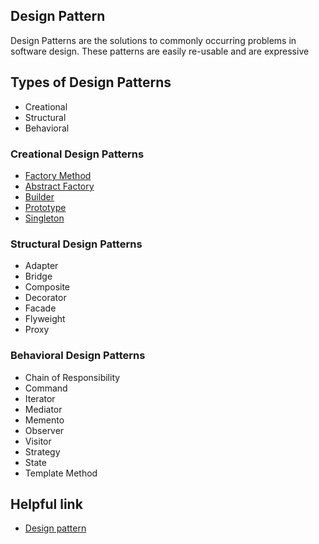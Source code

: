 ## Design Pattern

Design Patterns are the solutions to commonly occurring problems in software design. These patterns are easily re-usable and are expressive


## Types of Design Patterns
- Creational
- Structural
- Behavioral




### Creational Design Patterns

- [Factory Method](https://github.com/myas92/design-pattern/tree/master/factory-method)
- [Abstract Factory](https://github.com/myas92/design-pattern/tree/master/abstract-factory)
- [Builder](https://github.com/myas92/design-pattern/tree/master/builder)
- [Prototype](https://github.com/myas92/design-pattern/tree/master/prototype)
- [Singleton](https://github.com/myas92/design-pattern/tree/master/singleton)

### Structural Design Patterns

- Adapter
- Bridge
- Composite
- Decorator
- Facade
- Flyweight
- Proxy

### Behavioral Design Patterns

- Chain of Responsibility
- Command
- Iterator
- Mediator
- Memento
- Observer
- Visitor
- Strategy
- State
- Template Method

## Helpful link

 - [Design pattern](https://medium.com/dhiwise/advanced-javascript-design-patterns-6812f3286585)
